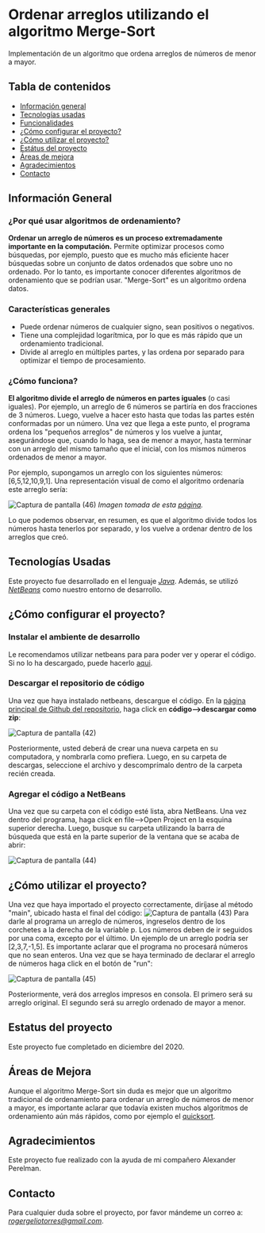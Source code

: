 # Ordenar arreglos utilizando el algoritmo Merge-Sort
Implementación de un algoritmo que ordena arreglos de números de menor a mayor. 

## Tabla de contenidos
- [Información general](#información-general)
- [Tecnologías usadas](#tecnologías-usadas)
- [Funcionalidades](#funcionalidades)
- [¿Cómo configurar el proyecto?](#cómo-configurar-el-proyecto)
- [¿Cómo utilizar el proyecto?](#cómo-utilizar-el-proyecto)
- [Estátus del proyecto](#estátus-del-proyecto)
- [Áreas de mejora](#áreas-de-mejora)
- [Agradecimientos](#agradecimientos)
- [Contacto](#contacto)

## Información General

### ¿Por qué usar algoritmos de ordenamiento?
**Ordenar un arreglo de números es un proceso extremadamente importante en la computación.** Permite optimizar procesos como búsquedas, por ejemplo, puesto que es mucho más eficiente hacer búsquedas sobre un conjunto de datos ordenados que sobre uno no ordenado. Por lo tanto, es importante conocer diferentes algoritmos de ordenamiento que se podrían usar. "Merge-Sort" es un algoritmo ordena datos. 

### Características generales
- Puede ordenar números de cualquier signo, sean positivos o negativos. 
- Tiene una complejidad logarítmica, por lo que es más rápido que un ordenamiento tradicional. 
- Divide al arreglo en múltiples partes, y las ordena por separado para optimizar el tiempo de procesamiento. 

### ¿Cómo funciona?
**El algoritmo divide el arreglo de números en partes iguales** (o casi iguales). Por ejemplo, un arreglo de 6 números se partiría en dos fracciones de 3 números. Luego, vuelve a hacer esto hasta que todas las partes estén conformadas por un número. Una vez que llega a este punto, el programa ordena los "pequeños arreglos" de números y los vuelve a juntar, asegurándose que, cuando lo haga, sea de menor a mayor, hasta terminar con un arreglo del mismo tamaño que el inicial, con los mismos números ordenados de menor a mayor.

Por ejemplo, supongamos un arreglo con los siguientes números: [6,5,12,10,9,1]. Una representación visual de como el algoritmo ordenaría este arreglo sería: 

![Captura de pantalla (46)](https://user-images.githubusercontent.com/87195114/158712710-ae016b2e-21f0-4083-930b-1f18a25f8032.png)
*Imagen tomada de esta [página](https://www.programiz.com/dsa/merge-sort).*

Lo que podemos observar, en resumen, es que el algoritmo divide todos los números hasta tenerlos por separado, y los vuelve a ordenar dentro de los arreglos que creó. 

## Tecnologías Usadas
Este proyecto fue desarrollado en el lenguaje *[Java](https://www.java.com/es/)*. Además, se utilizó *[NetBeans](https://netbeans.apache.org/download/index.html)* como nuestro entorno de desarrollo. 

## ¿Cómo configurar el proyecto?
### Instalar el ambiente de desarrollo
Le recomendamos utilizar netbeans para para poder ver y operar el código. Si no lo ha descargado, puede hacerlo [aqui](https://netbeans.apache.org/download/index.html).
### Descargar el repositorio de código
Una vez que haya instalado netbeans, descargue el código. En la [página principal de Github del repositorio](https://github.com/rogergelio/Merge-Sort), haga click en **código-->descargar como zip**:

![Captura de pantalla (42)](https://user-images.githubusercontent.com/87195114/158710387-ce6248ac-74b3-480a-9325-b525e66527a8.png)

Posteriormente, usted deberá de crear una nueva carpeta en su computadora, y nombrarla como prefiera. Luego, en su carpeta de descargas, seleccione el archivo y descomprímalo dentro de la carpeta recién creada. 

### Agregar el código a NetBeans
Una vez que su carpeta con el código esté lista, abra NetBeans. Una vez dentro del programa, haga click en file-->Open Project en la esquina superior derecha. Luego, busque su carpeta utilizando la barra de búsqueda que está en la parte superior de la ventana que se acaba de abrir: 

![Captura de pantalla (44)](https://user-images.githubusercontent.com/87195114/158711049-40a4d14b-a7c6-4855-b18a-b19a24861781.png)

## ¿Cómo utilizar el proyecto?
Una vez que haya importado el proyecto correctamente, diríjase al método "main", ubicado hasta el final del código:
![Captura de pantalla (43)](https://user-images.githubusercontent.com/87195114/158709686-017bb96f-05c2-42e8-8347-f99020cb2c60.png)
Para darle al programa un arreglo de números, ingreselos dentro de los corchetes a la derecha de la variable p. Los números deben de ir seguidos por una coma, excepto por el último. Un ejemplo de un arreglo podría ser [2,3,7,-1,5]. Es importante aclarar que el programa no procesará números que no sean enteros. 
Una vez que se haya terminado de declarar el arreglo de números haga click en el botón de "run":

![Captura de pantalla (45)](https://user-images.githubusercontent.com/87195114/158712070-21aae597-9059-4326-858d-aa4aabc1bded.png)

Posteriormente, verá dos arreglos impresos en consola. El primero será su arreglo original. El segundo será su arreglo ordenado de mayor a menor. 

## Estatus del proyecto
Este proyecto fue completado en diciembre del 2020. 
## Áreas de Mejora
Aunque el algoritmo Merge-Sort sin duda es mejor que un algoritmo tradicional de ordenamiento para ordenar un arreglo de números de menor a mayor, es importante aclarar que todavía existen muchos algoritmos de ordenamiento aún más rápidos, como por ejemplo el [quicksort](https://www.tutorialspoint.com/data_structures_algorithms/quick_sort_algorithm.htm).
## Agradecimientos
Este proyecto fue realizado con la ayuda de mi compañero Alexander Perelman. 
## Contacto
Para cualquier duda sobre el proyecto, por favor mándeme un correo a: *rogergeliotorres@gmail.com*. 
